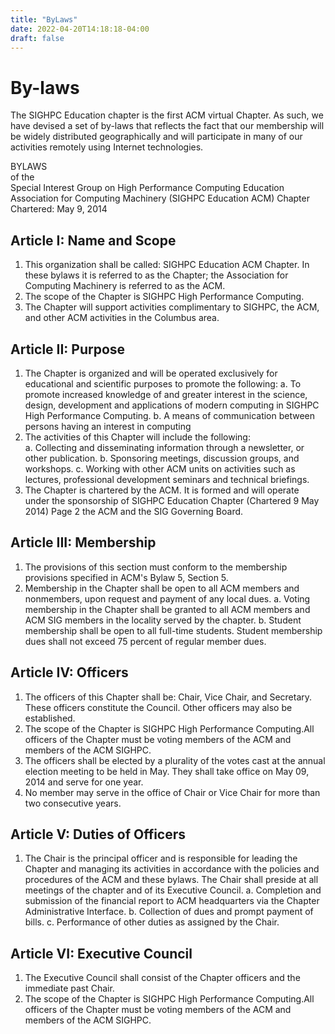 ```yaml
---
title: "ByLaws"
date: 2022-04-20T14:18:18-04:00
draft: false
---
```


# By-laws

The SIGHPC Education chapter is the first ACM virtual Chapter. As such, we have devised a set of by-laws that reflects the fact that our membership will be widely distributed geographically and will participate in many of our activities remotely using Internet technologies.

<p class="text-center">
    
BYLAWS  
of the  
Special Interest Group on High Performance Computing Education  
Association for Computing Machinery (SIGHPC Education ACM) Chapter  
Chartered: May 9, 2014   
    
</p>
    
## Article I: Name and Scope

1. This organization shall be called: SIGHPC Education ACM Chapter. In these bylaws it is referred to as the Chapter; the Association for Computing Machinery is referred to as the ACM.  
2. The scope of the Chapter is SIGHPC High Performance Computing.
3. The Chapter will support activities complimentary to SIGHPC, the ACM, and other ACM activities in the Columbus area.

## Article II: Purpose

1. The Chapter is organized and will be operated exclusively for educational and scientific purposes to promote the following:
    a. To promote increased knowledge of and greater interest in the science, design, development and applications of modern computing in SIGHPC High Performance Computing.
    b. A means of communication between persons having an interest in computing
2. The activities of this Chapter will include the following:  
    a. Collecting and disseminating information through a newsletter, or other publication.
    b. Sponsoring meetings, discussion groups, and workshops.
    c. Working with other ACM units on activities such as lectures, professional development seminars and technical briefings.
3. The Chapter is chartered by the ACM. It is formed and will operate under the sponsorship of SIGHPC Education Chapter (Chartered 9 May 2014) Page 2 the ACM and the SIG Governing Board.

## Article III: Membership

1. The provisions of this section must conform to the membership provisions specified in ACM's Bylaw 5, Section 5.
2. Membership in the Chapter shall be open to all ACM members and nonmembers, upon request and payment of any local dues.
    a. Voting membership in the Chapter shall be granted to all ACM members and ACM SIG members in the locality served by the chapter.
    b. Student membership shall be open to all full-time students. Student membership dues shall not exceed 75 percent of regular member dues.

## Article IV: Officers

1. The officers of this Chapter shall be: Chair, Vice Chair, and Secretary. These officers constitute the Council. Other officers may also be established.
2. The scope of the Chapter is SIGHPC High Performance Computing.All officers of the Chapter must be voting members of the ACM and members of the ACM SIGHPC.
3. The officers shall be elected by a plurality of the votes cast at the annual election meeting to be held in May. They shall take office on May 09, 2014 and serve for one year.
4. No member may serve in the office of Chair or Vice Chair for more than two consecutive years.

## Article V: Duties of Officers

1. The Chair is the principal officer and is responsible for leading the Chapter and managing its activities in accordance with the policies and procedures of the ACM and these bylaws. The Chair shall preside at all meetings of the chapter and of its Executive Council.
    a. Completion and submission of the financial report to ACM headquarters via the Chapter Administrative Interface.
    b. Collection of dues and prompt payment of bills.
    c. Performance of other duties as assigned by the Chair.

## Article VI: Executive Council

1. The Executive Council shall consist of the Chapter officers and the immediate past Chair.
2. The scope of the Chapter is SIGHPC High Performance Computing.All officers of the Chapter must be voting members of the ACM and members of the ACM SIGHPC.



